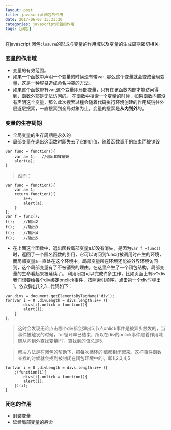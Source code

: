 ```yaml
---
layout: post
title: javascript闭包的作用
date: 2017-06-07 13:31:30
categories: javascript闭包的作用
tags: [闭包]
---
```

在javascript
闭包`closure`的形成与变量的作用域以及变量的生成周期密切相关。
### 变量的作用域
- 变量的有效范围。
- 如果一个函数中声明一个变量的时候没有带var ,那么这个变量就会变成全局变量，这是一种容易造成命名冲突的方法。
- 如果这个函数带有var,这个变量即局部变量，只有在该函数内部才能访问得到，函数外部是无法访问的。
在函数中搜索一个变量的时候，如果函数内部没有声明这个变量，那么此次搜索过程会随着代码执行环境创建的作用域链往外层逐层搜索，一直搜索到全局对象为止。变量的搜索是**从内到外**的。
### 变量的生存周期
- 全局变量的生存周期是永久的
- 局部变量在退出这函数时即失去了它的价值，随着函数调用的结束而被销毁

```
var func = function(){
	var a= 1;	//退出即被销毁
	alert(a);
}
```

>然而：

```
var func = function(){
	var a= 1; 
	return function(){
		a++;
		alert(a);
	}
};
var f = func();
f();	//输出2
f();	//输出3
f();	//输出4
f();	//输出5
```

- 在上面这个函数中，退出函数局部变量a却没有消失，是因为`var f =func()`时，返回了一个匿名函数的引用，它可以访问到func()被调用时产生的环境，
而局部变量a一直处在这个环境中。局部变量所在环境还能被外界环境访问到，这个局部变量有了不被销毁的理由。在这里产生了一个闭包结构，局部变量的生命看起来被延续了。
利用闭包可以完成许多工作，比如页面上有5个div我们想要给每个div绑定onclick事件，按照索引顺序，点击第一个div时弹出1，依次弹出1,2,3...代码如下：

```
var divs = document.getElementsByTagName('div');
for(var i = 0 ,divLength = divs.length;i++ ){
		divs[i].onlick = function(){
		alert(i);
	}
};

```
>这时会发现无论点击哪个div都会弹出5,节点onlick事件是被异步触发的，当事件被触发的时候，for循环早已结束，所以在div的onlick事件顺着作用域链从内到外查找变量i时，查找到的值总是5.

>解决方法是在闭包的帮助下，把每次循环的i值都封闭起来。这样事件函数查找的时候就会找到被封闭在闭包环境中的i，即1,2,3,4,5

```
for(var i = 0 ,divLength = divs.length;i++ ){
	;(function(i){
        divs[i].onlick = function(){
		alert(i);
	})(i);
}
```
### 闭包的作用
- 封装变量
- 延续局部变量的寿命

